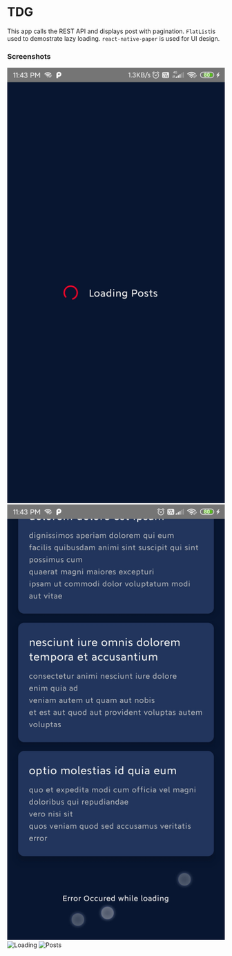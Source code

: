 # TDG

This app calls the REST API and displays post with pagination. `FlatList`is used to demostrate lazy loading. `react-native-paper` is used for UI design.

### Screenshots
![First](screenshots/First.jpg)
![Error](screenshots/Error.jpg)
![Loading](Loading.jpg)
![Posts](Posts.jpg)
